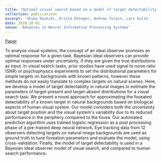 ```yaml
---
title: "Optimal visual search based on a model of target detectability in natural images"
collection: publications
excerpt: 'Shima Rashidi, Krista Ehinger, Andrew Turpin, Lars Kulik'
date: 2020-10-01
venue: 'Advances in Neural Information Processing Systems'
---
```

[Paper](https://proceedings.neurips.cc/paper_files/paper/2020/file/691dcb1d65f31967a874d18383b9da75-Paper.pdf)

To analyse visual systems, the concept of an ideal observer promises an optimal response for a given task. Bayesian ideal observers can provide optimal responses under uncertainty, if they are given the true distributions as input. In visual search tasks, prior studies have used signal to noise ratio (SNR) or psychophysics experiments to set the distributional parameters for simple targets on backgrounds with known patterns, however these methods do not easily translate to complex targets on natural scenes. Here, we develop a model of target detectability in natural images to estimate the parameters of target-present and target-absent distributions for a visual search task. We present a novel approach for approximating the foveated detectability of a known target in natural backgrounds based on biological aspects of human visual system. Our model considers both the uncertainty about target position and the visual system's variability due to its reduced performance in the periphery compared to the fovea. Our automated prediction algorithm uses trained logistic regression as a post processing phase of a pre-trained deep neural network. Eye tracking data from 12 observers detecting targets on natural image backgrounds are used as ground truth to tune foveation parameters and evaluate the model, using cross-validation. Finally, the model of target detectability is used in a Bayesian ideal observer model of visual search, and compared to human search performance.